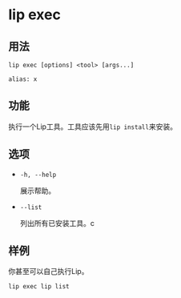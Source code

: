 # lip exec

## 用法

```shell
lip exec [options] <tool> [args...]

alias: x
```

## 功能

执行一个Lip工具。工具应该先用`lip install`来安装。

## 选项

- `-h, --help`

  展示帮助。

- `--list`

  列出所有已安装工具。c

## 样例

你甚至可以自己执行Lip。

```shell
lip exec lip list
```